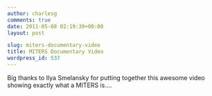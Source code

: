 ```yaml
---
author: charlesg
comments: true
date: 2011-05-08 02:19:39+00:00
layout: post

slug: miters-documentary-video
title: MITERS Documentary Video
wordpress_id: 537
---
```


Big thanks to Ilya Smelansky for putting together this awesome video showing exactly what a MITERS is....


